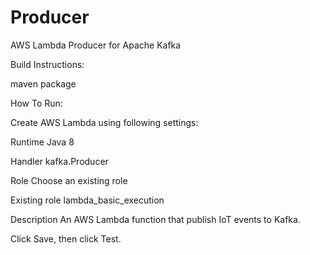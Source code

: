 # Producer

AWS Lambda Producer for Apache Kafka

Build Instructions:

maven package

How To Run:

Create AWS Lambda using following settings:

Runtime Java 8

Handler kafka.Producer

Role Choose an existing role

Existing role lambda_basic_execution

Description An AWS Lambda function that publish IoT events to Kafka.

Click Save, then click Test.
